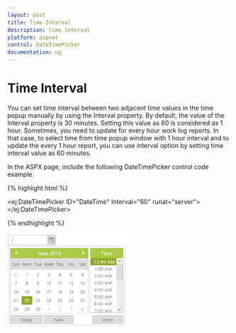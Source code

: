 ```yaml
---
layout: post
title: Time-Interval
description: time interval
platform: aspnet
control: DateTimePicker
documentation: ug
---
```


# Time Interval

You can set time interval between two adjacent time values in the time popup manually by using the Interval property. By default, the value of the Interval property is 30 minutes. Setting this value as 60 is considered as 1 hour. Sometimes, you need to update for every hour work log reports. In that case, to select time from time popup window with 1 hour interval and to update the every 1 hour report, you can use interval option by setting time interval value as 60 minutes.

In the ASPX page, include the following DateTimePicker control code example.

{% highlight html %}



<ej:DateTimePicker ID="DateTime" Interval="60" runat="server"> </ej:DateTimePicker>





{% endhighlight %}



![](Time-Interval_images/Time-Interval_img1.png) 



